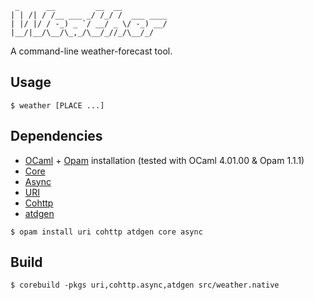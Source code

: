 ```
 _      __         __  __
| | /| / /__ ___ _/ /_/ /  ___ ____
| |/ |/ / -_) _ `/ __/ _ \/ -_) __/
|__/|__/\__/\_,_/\__/_//_/\__/_/

```

A command-line weather-forecast tool.

## Usage

```
$ weather [PLACE ...]
```

## Dependencies

* [OCaml](http://ocaml.org/) + [Opam](http://opam.ocaml.org/) installation (tested with OCaml 4.01.00 & Opam 1.1.1)
* [Core](https://github.com/janestreet/core)
* [Async](https://github.com/janestreet/async)
* [URI](https://github.com/mirage/ocaml-uri)
* [Cohttp](https://github.com/mirage/ocaml-cohttp)
* [atdgen](https://github.com/mjambon/atdgen)

```
$ opam install uri cohttp atdgen core async
```

## Build

```
$ corebuild -pkgs uri,cohttp.async,atdgen src/weather.native
```
